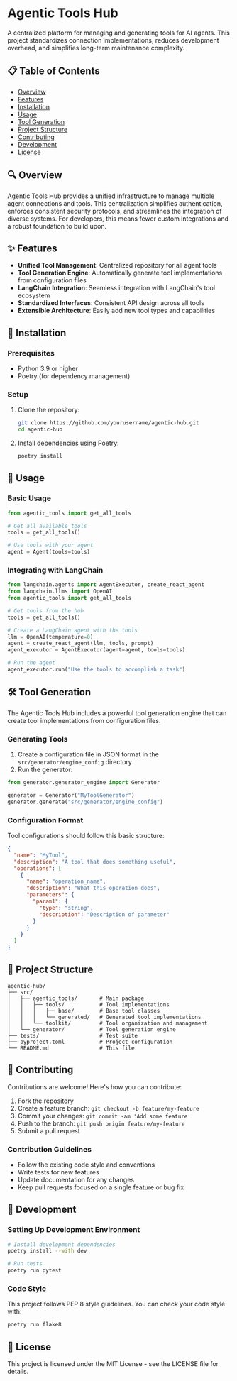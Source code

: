 # Agentic Tools Hub

A centralized platform for managing and generating tools for AI agents. This project standardizes connection implementations, reduces development overhead, and simplifies long-term maintenance complexity.

## 📋 Table of Contents

- [Overview](#overview)
- [Features](#features)
- [Installation](#installation)
- [Usage](#usage)
- [Tool Generation](#tool-generation)
- [Project Structure](#project-structure)
- [Contributing](#contributing)
- [Development](#development)
- [License](#license)

## 🔍 Overview

Agentic Tools Hub provides a unified infrastructure to manage multiple agent connections and tools. This centralization simplifies authentication, enforces consistent security protocols, and streamlines the integration of diverse systems. For developers, this means fewer custom integrations and a robust foundation to build upon.

## ✨ Features

- **Unified Tool Management**: Centralized repository for all agent tools
- **Tool Generation Engine**: Automatically generate tool implementations from configuration files
- **LangChain Integration**: Seamless integration with LangChain's tool ecosystem
- **Standardized Interfaces**: Consistent API design across all tools
- **Extensible Architecture**: Easily add new tool types and capabilities

## 🚀 Installation

### Prerequisites

- Python 3.9 or higher
- Poetry (for dependency management)

### Setup

1. Clone the repository:
   ```bash
   git clone https://github.com/yourusername/agentic-hub.git
   cd agentic-hub
   ```

2. Install dependencies using Poetry:
   ```bash
   poetry install
   ```

## 🔧 Usage

### Basic Usage

```python
from agentic_tools import get_all_tools

# Get all available tools
tools = get_all_tools()

# Use tools with your agent
agent = Agent(tools=tools)
```

### Integrating with LangChain

```python
from langchain.agents import AgentExecutor, create_react_agent
from langchain.llms import OpenAI
from agentic_tools import get_all_tools

# Get tools from the hub
tools = get_all_tools()

# Create a LangChain agent with the tools
llm = OpenAI(temperature=0)
agent = create_react_agent(llm, tools, prompt)
agent_executor = AgentExecutor(agent=agent, tools=tools)

# Run the agent
agent_executor.run("Use the tools to accomplish a task")
```

## 🛠️ Tool Generation

The Agentic Tools Hub includes a powerful tool generation engine that can create tool implementations from configuration files.

### Generating Tools

1. Create a configuration file in JSON format in the `src/generator/engine_config` directory
2. Run the generator:

```python
from generator.generator_engine import Generator

generator = Generator("MyToolGenerator")
generator.generate("src/generator/engine_config")
```

### Configuration Format

Tool configurations should follow this basic structure:

```json
{
  "name": "MyTool",
  "description": "A tool that does something useful",
  "operations": [
    {
      "name": "operation_name",
      "description": "What this operation does",
      "parameters": {
        "param1": {
          "type": "string",
          "description": "Description of parameter"
        }
      }
    }
  ]
}
```

## 📁 Project Structure

```
agentic-hub/
├── src/
│   ├── agentic_tools/       # Main package
│   │   ├── tools/           # Tool implementations
│   │   │   ├── base/        # Base tool classes
│   │   │   └── generated/   # Generated tool implementations
│   │   └── toolkit/         # Tool organization and management
│   └── generator/           # Tool generation engine
├── tests/                   # Test suite
├── pyproject.toml           # Project configuration
└── README.md                # This file
```

## 👥 Contributing

Contributions are welcome! Here's how you can contribute:

1. Fork the repository
2. Create a feature branch: `git checkout -b feature/my-feature`
3. Commit your changes: `git commit -am 'Add some feature'`
4. Push to the branch: `git push origin feature/my-feature`
5. Submit a pull request

### Contribution Guidelines

- Follow the existing code style and conventions
- Write tests for new features
- Update documentation for any changes
- Keep pull requests focused on a single feature or bug fix

## 🧪 Development

### Setting Up Development Environment

```bash
# Install development dependencies
poetry install --with dev

# Run tests
poetry run pytest
```

### Code Style

This project follows PEP 8 style guidelines. You can check your code style with:

```bash
poetry run flake8
```

## 📄 License

This project is licensed under the MIT License - see the LICENSE file for details.
